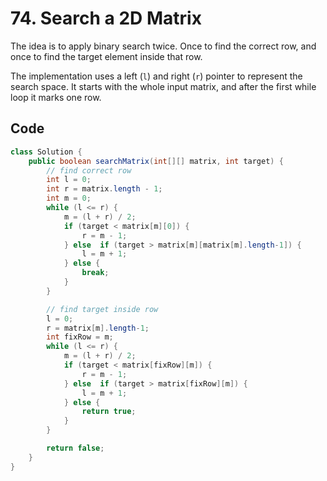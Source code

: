 # 74. Search a 2D Matrix
The idea is to apply binary search twice. Once to find the correct row, and once to find the target element inside that row.

The implementation uses a left (`l`) and right (`r`) pointer to represent the search space. It starts with the whole input matrix, and after the first while loop it marks one row.
## Code
```java
class Solution {
    public boolean searchMatrix(int[][] matrix, int target) {
        // find correct row
        int l = 0;
        int r = matrix.length - 1;
        int m = 0;
        while (l <= r) {
            m = (l + r) / 2;
            if (target < matrix[m][0]) {
                r = m - 1;
            } else  if (target > matrix[m][matrix[m].length-1]) {
                l = m + 1;
            } else {
                break;
            }
        } 

        // find target inside row
        l = 0;
        r = matrix[m].length-1;
        int fixRow = m;
        while (l <= r) {
            m = (l + r) / 2;
            if (target < matrix[fixRow][m]) {
                r = m - 1;
            } else  if (target > matrix[fixRow][m]) {
                l = m + 1;
            } else {
                return true;
            }
        } 

        return false;
    }
}
```
